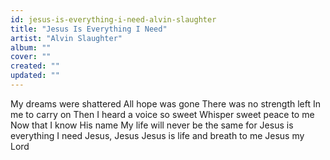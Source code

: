 ```yaml
---
id: jesus-is-everything-i-need-alvin-slaughter
title: "Jesus Is Everything I Need"
artist: "Alvin Slaughter"
album: ""
cover: ""
created: ""
updated: ""
---
```


My dreams were shattered
All hope was gone
There was no strength left
In me to carry on
Then I heard a voice so sweet
Whisper sweet peace to me
Now that I know His name
My life will never be the same for
Jesus is everything I need
Jesus, Jesus
Jesus is life and breath to me
Jesus my Lord